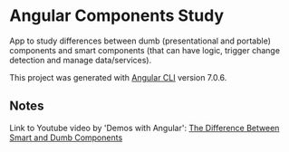 # Angular Components Study

App to study differences between dumb (presentational and portable) components and smart components (that can have logic, trigger change detection and manage data/services). 

This project was generated with [Angular CLI](https://github.com/angular/angular-cli) version 7.0.6.

## Notes

Link to Youtube video by 'Demos with Angular': [The Difference Between Smart and Dumb Components](https://www.youtube.com/watch?v=r9vhfsnOb9o)